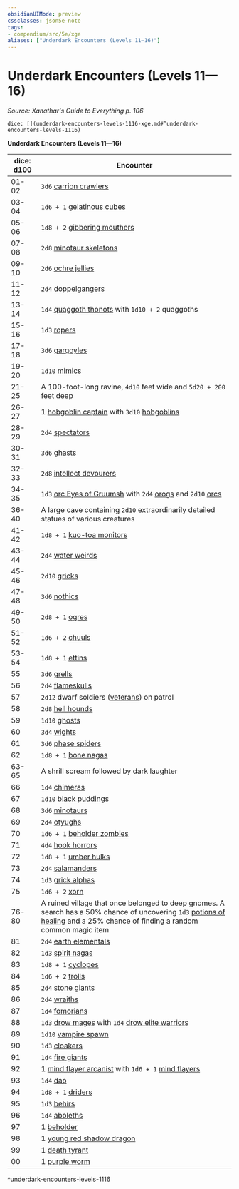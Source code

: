 ```yaml
---
obsidianUIMode: preview
cssclasses: json5e-note
tags:
- compendium/src/5e/xge
aliases: ["Underdark Encounters (Levels 11—16)"]
---
```

# Underdark Encounters (Levels 11—16)
*Source: Xanathar's Guide to Everything p. 106* 

`dice: [](underdark-encounters-levels-1116-xge.md#^underdark-encounters-levels-1116)`

**Underdark Encounters (Levels 11—16)**

| dice: d100 | Encounter |
|------------|-----------|
| 01-02 | `3d6` [carrion crawlers](/3-Mechanics/CLI/bestiary/monstrosity/carrion-crawler.md) |
| 03-04 | `1d6 + 1` [gelatinous cubes](/3-Mechanics/CLI/bestiary/ooze/gelatinous-cube.md) |
| 05-06 | `1d8 + 2` [gibbering mouthers](/3-Mechanics/CLI/bestiary/aberration/gibbering-mouther.md) |
| 07-08 | `2d8` [minotaur skeletons](/3-Mechanics/CLI/bestiary/undead/minotaur-skeleton.md) |
| 09-10 | `2d6` [ochre jellies](/3-Mechanics/CLI/bestiary/ooze/ochre-jelly.md) |
| 11-12 | `2d4` [doppelgangers](/3-Mechanics/CLI/bestiary/monstrosity/doppelganger.md) |
| 13-14 | `1d4` [quaggoth thonots](/3-Mechanics/CLI/bestiary/humanoid/quaggoth-thonot.md) with `1d10 + 2` quaggoths |
| 15-16 | `1d3` [ropers](/3-Mechanics/CLI/bestiary/monstrosity/roper.md) |
| 17-18 | `3d6` [gargoyles](/3-Mechanics/CLI/bestiary/elemental/gargoyle.md) |
| 19-20 | `1d10` [mimics](/3-Mechanics/CLI/bestiary/monstrosity/mimic.md) |
| 21-25 | A 100-foot-long ravine, `4d10` feet wide and `5d20 + 200` feet deep |
| 26-27 | 1 [hobgoblin captain](/3-Mechanics/CLI/bestiary/humanoid/hobgoblin-captain.md) with `3d10` [hobgoblins](/3-Mechanics/CLI/bestiary/humanoid/hobgoblin.md) |
| 28-29 | `2d4` [spectators](/3-Mechanics/CLI/bestiary/aberration/spectator.md) |
| 30-31 | `3d6` [ghasts](/3-Mechanics/CLI/bestiary/undead/ghast.md) |
| 32-33 | `2d8` [intellect devourers](/3-Mechanics/CLI/bestiary/aberration/intellect-devourer.md) |
| 34-35 | `1d3` [orc Eyes of Gruumsh](/3-Mechanics/CLI/bestiary/humanoid/orc-eye-of-gruumsh.md) with `2d4` [orogs](/3-Mechanics/CLI/bestiary/humanoid/orog.md) and `2d10` [orcs](/3-Mechanics/CLI/bestiary/humanoid/orc.md) |
| 36-40 | A large cave containing `2d10` extraordinarily detailed statues of various creatures |
| 41-42 | `1d8 + 1` [kuo-toa monitors](/3-Mechanics/CLI/bestiary/humanoid/kuo-toa-monitor.md) |
| 43-44 | `2d4` [water weirds](/3-Mechanics/CLI/bestiary/elemental/water-weird.md) |
| 45-46 | `2d10` [gricks](/3-Mechanics/CLI/bestiary/monstrosity/grick.md) |
| 47-48 | `3d6` [nothics](/3-Mechanics/CLI/bestiary/aberration/nothic.md) |
| 49-50 | `2d8 + 1` [ogres](/3-Mechanics/CLI/bestiary/giant/ogre.md) |
| 51-52 | `1d6 + 2` [chuuls](/3-Mechanics/CLI/bestiary/aberration/chuul.md) |
| 53-54 | `1d8 + 1` [ettins](/3-Mechanics/CLI/bestiary/giant/ettin.md) |
| 55 | `3d6` [grells](/3-Mechanics/CLI/bestiary/aberration/grell.md) |
| 56 | `2d4` [flameskulls](/3-Mechanics/CLI/bestiary/undead/flameskull.md) |
| 57 | `2d12` dwarf soldiers ([veterans](/3-Mechanics/CLI/bestiary/humanoid/veteran.md)) on patrol |
| 58 | `2d8` [hell hounds](/3-Mechanics/CLI/bestiary/fiend/hell-hound.md) |
| 59 | `1d10` [ghosts](/3-Mechanics/CLI/bestiary/undead/ghost.md) |
| 60 | `3d4` [wights](/3-Mechanics/CLI/bestiary/undead/wight.md) |
| 61 | `3d6` [phase spiders](/3-Mechanics/CLI/bestiary/monstrosity/phase-spider.md) |
| 62 | `1d8 + 1` [bone nagas](/3-Mechanics/CLI/bestiary/undead/bone-naga-guardian.md) |
| 63-65 | A shrill scream followed by dark laughter |
| 66 | `1d4` [chimeras](/3-Mechanics/CLI/bestiary/monstrosity/chimera.md) |
| 67 | `1d10` [black puddings](/3-Mechanics/CLI/bestiary/ooze/black-pudding.md) |
| 68 | `3d6` [minotaurs](/3-Mechanics/CLI/bestiary/monstrosity/minotaur.md) |
| 69 | `2d4` [otyughs](/3-Mechanics/CLI/bestiary/aberration/otyugh.md) |
| 70 | `1d6 + 1` [beholder zombies](/3-Mechanics/CLI/bestiary/undead/beholder-zombie.md) |
| 71 | `4d4` [hook horrors](/3-Mechanics/CLI/bestiary/monstrosity/hook-horror.md) |
| 72 | `1d8 + 1` [umber hulks](/3-Mechanics/CLI/bestiary/monstrosity/umber-hulk.md) |
| 73 | `2d4` [salamanders](/3-Mechanics/CLI/bestiary/elemental/salamander.md) |
| 74 | `1d3` [grick alphas](/3-Mechanics/CLI/bestiary/monstrosity/grick-alpha.md) |
| 75 | `1d6 + 2` [xorn](/3-Mechanics/CLI/bestiary/elemental/xorn.md) |
| 76-80 | A ruined village that once belonged to deep gnomes. A search has a 50% chance of uncovering `1d3` [potions of healing](/3-Mechanics/CLI/items/potion-of-healing.md) and a 25% chance of finding a random common magic item |
| 81 | `2d4` [earth elementals](/3-Mechanics/CLI/bestiary/elemental/earth-elemental.md) |
| 82 | `1d3` [spirit nagas](/3-Mechanics/CLI/bestiary/monstrosity/spirit-naga.md) |
| 83 | `1d8 + 1` [cyclopes](/3-Mechanics/CLI/bestiary/giant/cyclops.md) |
| 84 | `1d6 + 2` [trolls](/3-Mechanics/CLI/bestiary/giant/troll.md) |
| 85 | `2d4` [stone giants](/3-Mechanics/CLI/bestiary/giant/stone-giant.md) |
| 86 | `2d4` [wraiths](/3-Mechanics/CLI/bestiary/undead/wraith.md) |
| 87 | `1d4` [fomorians](/3-Mechanics/CLI/bestiary/giant/fomorian.md) |
| 88 | `1d3` [drow mages](/3-Mechanics/CLI/bestiary/humanoid/drow-mage.md) with `1d4` [drow elite warriors](/3-Mechanics/CLI/bestiary/humanoid/drow-elite-warrior.md) |
| 89 | `1d10` [vampire spawn](/3-Mechanics/CLI/bestiary/undead/vampire-spawn.md) |
| 90 | `1d3` [cloakers](/3-Mechanics/CLI/bestiary/aberration/cloaker.md) |
| 91 | `1d4` [fire giants](/3-Mechanics/CLI/bestiary/giant/fire-giant.md) |
| 92 | 1 [mind flayer arcanist](/3-Mechanics/CLI/bestiary/aberration/mind-flayer-arcanist.md) with `1d6 + 1` [mind flayers](/3-Mechanics/CLI/bestiary/aberration/mind-flayer.md) |
| 93 | `1d4` [dao](/3-Mechanics/CLI/bestiary/elemental/dao.md) |
| 94 | `1d8 + 1` [driders](/3-Mechanics/CLI/bestiary/monstrosity/drider.md) |
| 95 | `1d3` [behirs](/3-Mechanics/CLI/bestiary/monstrosity/behir.md) |
| 96 | `1d4` [aboleths](/3-Mechanics/CLI/bestiary/aberration/aboleth.md) |
| 97 | 1 [beholder](/3-Mechanics/CLI/bestiary/aberration/beholder.md) |
| 98 | 1 [young red shadow dragon](/3-Mechanics/CLI/bestiary/dragon/young-red-shadow-dragon.md) |
| 99 | 1 [death tyrant](/3-Mechanics/CLI/bestiary/undead/death-tyrant.md) |
| 00 | 1 [purple worm](/3-Mechanics/CLI/bestiary/monstrosity/purple-worm.md) |
^underdark-encounters-levels-1116